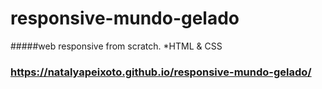# responsive-mundo-gelado
#####web responsive from scratch. 
*HTML & CSS

### https://natalyapeixoto.github.io/responsive-mundo-gelado/
